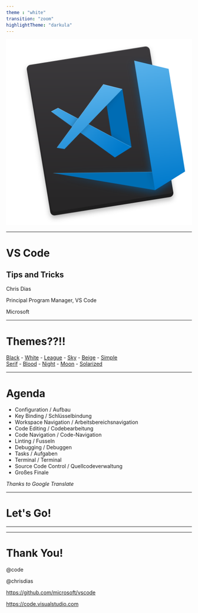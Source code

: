 ```yaml
---
theme : "white"
transition: "zoom"
highlightTheme: "darkula"
---
```


![VS Code](client/img/logo/vscode.svg)

---

# VS Code
## Tips and Tricks

Chris Dias

Principal Program Manager, VS Code

Microsoft

---

# Themes??!!

<a href="#" onclick="document.getElementById('theme').setAttribute('href','css/theme/black.css'); return false;">Black</a> -
<a href="#" onclick="document.getElementById('theme').setAttribute('href','css/theme/white.css'); return false;">White</a> -
<a href="#" onclick="document.getElementById('theme').setAttribute('href','css/theme/league.css'); return false;">League</a> -
<a href="#" onclick="document.getElementById('theme').setAttribute('href','css/theme/sky.css'); return false;">Sky</a> -
<a href="#" onclick="document.getElementById('theme').setAttribute('href','css/theme/beige.css'); return false;">Beige</a> -
<a href="#" onclick="document.getElementById('theme').setAttribute('href','css/theme/simple.css'); return false;">Simple</a> <br>
<a href="#" onclick="document.getElementById('theme').setAttribute('href','css/theme/serif.css'); return false;">Serif</a> -
<a href="#" onclick="document.getElementById('theme').setAttribute('href','css/theme/blood.css'); return false;">Blood</a> -
<a href="#" onclick="document.getElementById('theme').setAttribute('href','css/theme/night.css'); return false;">Night</a> -
<a href="#" onclick="document.getElementById('theme').setAttribute('href','css/theme/moon.css'); return false;">Moon</a> -
<a href="#" onclick="document.getElementById('theme').setAttribute('href','css/theme/solarized.css'); return false;">Solarized</a>

---

# Agenda

* Configuration / Aufbau
* Key Binding / Schlüsselbindung
* Workspace Navigation / Arbeitsbereichsnavigation
* Code Editing / Codebearbeitung
* Code Navigation / Code-Navigation
* Linting / Fusseln
* Debugging / Debuggen
* Tasks / Aufgaben
* Terminal / Terminal
* Source Code Control / Quellcodeverwaltung
* Großes Finale

*Thanks to Google Translate*

---

<!-- .slide: style="text-align: left;" -->
# Let's Go!

---

<!-- .slide: style="text-align: left;" -->
---

# Thank You!

@code

@chrisdias

https://github.com/microsoft/vscode

https://code.visualstudio.com
